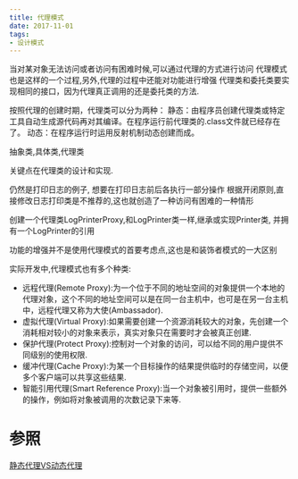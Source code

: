 ```yaml
---
title: 代理模式
date: 2017-11-01
tags:
- 设计模式
---
```


当对某对象无法访问或者访问有困难时候,可以通过代理的方式进行访问
代理模式也是这样的一个过程,另外,代理的过程中还能对功能进行增强
代理类和委托类要实现相同的接口，因为代理真正调用的还是委托类的方法.

按照代理的创建时期，代理类可以分为两种： 
静态：由程序员创建代理类或特定工具自动生成源代码再对其编译。在程序运行前代理类的.class文件就已经存在了。
动态：在程序运行时运用反射机制动态创建而成。
 
抽象类,具体类,代理类

关键点在代理类的设计和实现.


仍然是打印日志的例子, 想要在打印日志前后各执行一部分操作
根据开闭原则,直接修改日志打印类是不推荐的,这也就创造了一种访问有困难的一种情形


创建一个代理类LogPrinterProxy,和LogPrinter类一样,继承或实现Printer类,
并拥有一个LogPrinter的引用

功能的增强并不是使用代理模式的首要考虑点,这也是和装饰者模式的一大区别

实际开发中,代理模式也有多个种类:

* 远程代理(Remote Proxy):为一个位于不同的地址空间的对象提供一个本地的代理对象，这个不同的地址空间可以是在同一台主机中，也可是在另一台主机中，远程代理又称为大使(Ambassador).
* 虚拟代理(Virtual Proxy):如果需要创建一个资源消耗较大的对象，先创建一个消耗相对较小的对象来表示，真实对象只在需要时才会被真正创建.
* 保护代理(Protect Proxy):控制对一个对象的访问，可以给不同的用户提供不同级别的使用权限.
* 缓冲代理(Cache Proxy):为某一个目标操作的结果提供临时的存储空间，以便多个客户端可以共享这些结果.
* 智能引用代理(Smart Reference Proxy):当一个对象被引用时，提供一些额外的操作，例如将对象被调用的次数记录下来等.


# 参照

[静态代理VS动态代理](http://blog.csdn.net/hejingyuan6/article/details/36203505)
